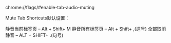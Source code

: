 chrome://flags/#enable-tab-audio-muting

Mute Tab Shortcuts默认设置：


静音当前标签页 – Alt + Shift+ M
静音所有标签页 – Alt + Shift+ ,(逗号)
全部取消静音 – ALT + SHIFT+ .(句号)